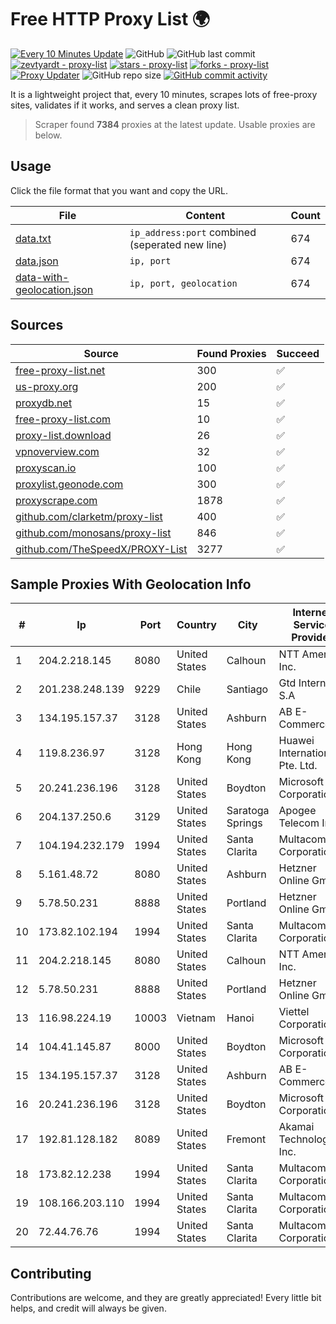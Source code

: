 
# Free HTTP Proxy List 🌍

[![Every 10 Minutes Update](https://github.com/mertguvencli/http-proxy-list/actions/workflows/main.yml/badge.svg?branch=main)](https://github.com/mertguvencli/http-proxy-list/actions/workflows/main.yml)
![GitHub](https://img.shields.io/github/license/mertguvencli/http-proxy-list)
![GitHub last commit](https://img.shields.io/github/last-commit/mertguvencli/http-proxy-list)
[![zevtyardt - proxy-list](https://img.shields.io/static/v1?label=zevtyardt&message=proxy-list&color=blue&logo=github)](https://github.com/zevtyardt/proxy-list "Go to GitHub repo")
[![stars - proxy-list](https://img.shields.io/github/stars/zevtyardt/proxy-list?style=social)](https://github.com/zevtyardt/proxy-list)
[![forks - proxy-list](https://img.shields.io/github/forks/zevtyardt/proxy-list?style=social)](https://github.com/zevtyardt/proxy-list)
[![Proxy Updater](https://github.com/zevtyardt/proxy-list/workflows/Proxy%20Updater/badge.svg)](https://github.com/zevtyardt/proxy-list/actions?query=workflow:"Proxy+Updater")
![GitHub repo size](https://img.shields.io/github/repo-size/zevtyardt/proxy-list)
[![GitHub commit activity](https://img.shields.io/github/commit-activity/m/zevtyardt/proxy-list?logo=commits)](https://github.com/zevtyardt/proxy-list/commits/main)

It is a lightweight project that, every 10 minutes, scrapes lots of free-proxy sites, validates if it works, and serves a clean proxy list.

> Scraper found **7384** proxies at the latest update. Usable proxies are below.

## Usage

Click the file format that you want and copy the URL.

|File|Content|Count|
|----|-------|-----|
|[data.txt](https://raw.githubusercontent.com/mertguvencli/http-proxy-list/main/proxy-list/data.txt)|`ip_address:port` combined (seperated new line)|674|
|[data.json](https://raw.githubusercontent.com/mertguvencli/http-proxy-list/main/proxy-list/data.json)|`ip, port`|674|
|[data-with-geolocation.json](https://raw.githubusercontent.com/mertguvencli/http-proxy-list/main/proxy-list/data-with-geolocation.json)|`ip, port, geolocation`|674|

## Sources

|Source|Found Proxies|Succeed|
|------|-------------|-------|
|[free-proxy-list.net](https://free-proxy-list.net)|300|✅|
|[us-proxy.org](https://www.us-proxy.org)|200|✅|
|[proxydb.net](http://proxydb.net)|15|✅|
|[free-proxy-list.com](https://free-proxy-list.com/?page=&port=&type%5B%5D=http&type%5B%5D=https&up_time=0&search=Search)|10|✅|
|[proxy-list.download](https://www.proxy-list.download/HTTP)|26|✅|
|[vpnoverview.com](https://vpnoverview.com/privacy/anonymous-browsing/free-proxy-servers)|32|✅|
|[proxyscan.io](https://www.proxyscan.io)|100|✅|
|[proxylist.geonode.com](https://proxylist.geonode.com/api/proxy-list?limit=300&page=1&sort_by=lastChecked&sort_type=desc&protocols=http,https)|300|✅|
|[proxyscrape.com](https://api.proxyscrape.com/v2/?request=displayproxies&protocol=http&timeout=10000&country=all&ssl=all&anonymity=all)|1878|✅|
|[github.com/clarketm/proxy-list](https://raw.githubusercontent.com/clarketm/proxy-list/master/proxy-list-raw.txt)|400|✅|
|[github.com/monosans/proxy-list](https://raw.githubusercontent.com/monosans/proxy-list/main/proxies/http.txt)|846|✅|
|[github.com/TheSpeedX/PROXY-List](https://raw.githubusercontent.com/TheSpeedX/PROXY-List/master/http.txt)|3277|✅|


## Sample Proxies With Geolocation Info

|#|Ip|Port|Country|City|Internet Service Provider|
|-|--|----|-------|----|-------------------------|
|1|204.2.218.145|8080|United States|Calhoun|NTT America, Inc.|
|2|201.238.248.139|9229|Chile|Santiago|Gtd Internet S.A|
|3|134.195.157.37|3128|United States|Ashburn|AB E-Commerce|
|4|119.8.236.97|3128|Hong Kong|Hong Kong|Huawei International Pte. Ltd.|
|5|20.241.236.196|3128|United States|Boydton|Microsoft Corporation|
|6|204.137.250.6|3129|United States|Saratoga Springs|Apogee Telecom Inc|
|7|104.194.232.179|1994|United States|Santa Clarita|Multacom Corporation|
|8|5.161.48.72|8080|United States|Ashburn|Hetzner Online GmbH|
|9|5.78.50.231|8888|United States|Portland|Hetzner Online GmbH|
|10|173.82.102.194|1994|United States|Santa Clarita|Multacom Corporation|
|11|204.2.218.145|8080|United States|Calhoun|NTT America, Inc.|
|12|5.78.50.231|8888|United States|Portland|Hetzner Online GmbH|
|13|116.98.224.19|10003|Vietnam|Hanoi|Viettel Corporation|
|14|104.41.145.87|8000|United States|Boydton|Microsoft Corporation|
|15|134.195.157.37|3128|United States|Ashburn|AB E-Commerce|
|16|20.241.236.196|3128|United States|Boydton|Microsoft Corporation|
|17|192.81.128.182|8089|United States|Fremont|Akamai Technologies, Inc.|
|18|173.82.12.238|1994|United States|Santa Clarita|Multacom Corporation|
|19|108.166.203.110|1994|United States|Santa Clarita|Multacom Corporation|
|20|72.44.76.76|1994|United States|Santa Clarita|Multacom Corporation|



## Contributing

Contributions are welcome, and they are greatly appreciated! Every
little bit helps, and credit will always be given.

